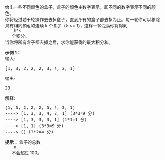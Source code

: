 <html>
 <body>
  <p>
   给出一些不同颜色的盒子，盒子的颜色由数字表示，即不同的数字表示不同的颜色。
   <br/>
   你将经过若干轮操作去去掉盒子，直到所有的盒子都去掉为止。每一轮你可以移除具有相同颜色的连续 k 个盒子（k &gt;= 1），这样一轮之后你将得到
   <code>
    k*k
   </code>
   个积分。
   <br/>
   当你将所有盒子都去掉之后，求你能获得的最大积分和。
  </p>
  <p>
   <strong>
    示例 1：
   </strong>
   <br/>
   输入:
  </p>
  <pre>
[1, 3, 2, 2, 2, 3, 4, 3, 1]
</pre>
  <p>
   输出:
  </p>
  <pre>
23
</pre>
  <p>
   解释:
  </p>
  <pre>
[1, 3, 2, 2, 2, 3, 4, 3, 1] 
----&gt; [1, 3, 3, 4, 3, 1] (3*3=9 分) 
----&gt; [1, 3, 3, 3, 1] (1*1=1 分) 
----&gt; [1, 1] (3*3=9 分) 
----&gt; [] (2*2=4 分)
</pre>
  <p>
  </p>
  <p>
   <strong>
    提示：
   </strong>
   盒子的总数
   <code>
    n
   </code>
   不会超过 100。
  </p>
 </body>
</html>